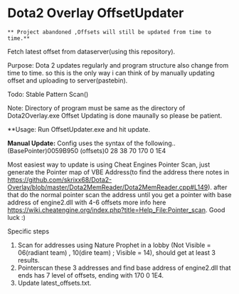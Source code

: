 # Dota2 Overlay OffsetUpdater
	** Project abandoned ,Offsets will still be updated from time to time.**

Fetch latest offset from dataserver(using this repository).

Purpose: Dota 2 updates regularly and program structure also change from time to time. so this is the only way i can think of by manually updating offset and uploading to server(pastebin).

Todo: Stable Pattern Scan()

Note: Directory of program must be same as the directory of Dota2Overlay.exe
      Offset Updating is done maunally so please be patient.

**Usage: Run OffsetUpdater.exe and hit update.

**Manual Update:**
Config uses the syntax of the following..
 (BasePointer)0059B950 (offsets)0 28 38 70 170 0 1E4 
 
Most easiest way to update is using Cheat Engines Pointer Scan, just generate the Pointer map of VBE Address(to find the address there notes in https://github.com/skrixx68/Dota2-Overlay/blob/master/Dota2MemReader/Dota2MemReader.cpp#L149). after that do the normal pointer scan the address until you get a pointer with base address of engine2.dll with 4-6 offsets more info here https://wiki.cheatengine.org/index.php?title=Help_File:Pointer_scan. Good luck :)

Specific steps
1. Scan for addresses using Nature Prophet in a lobby (Not Visible = 06(radiant team) , 10(dire team) ; Visible = 14), should get at least 3 results.
2. Pointerscan these 3 addresses and find base address of engine2.dll that ends has 7 level of offsets, ending with 170 0 1E4.
3. Update latest_offsets.txt.
